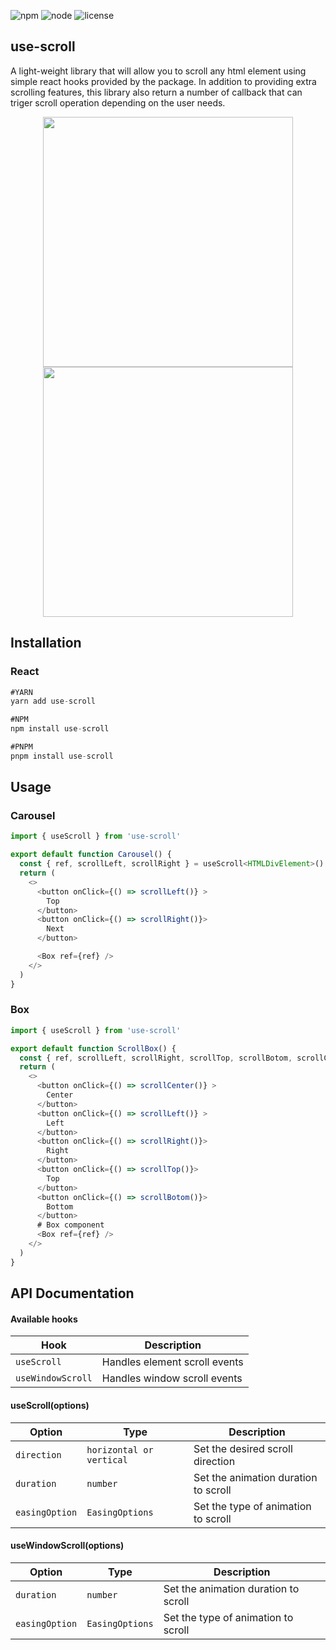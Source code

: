 ![npm](https://img.shields.io/npm/v/scroll-js)
![node](https://img.shields.io/node/v/scroll-js)
![license](https://img.shields.io/npm/l/scroll-js)

## use-scroll

A light-weight library that will allow you to scroll any html element using simple react hooks provided by the package.
In addition to providing extra scrolling features, this library also return a number of callback that can triger scroll operation depending on the user needs.

<p align="middle">
  <img src="https://s9.gifyu.com/images/ezgif.com-gif-maker3092e8916a41884d.gif" width="400"/>
  <img src="https://s3.gifyu.com/images/ezgif.com-gif-maker-1c4ee7c66dcd4dd01.gif" width="400"/>
</p>

## Installation

### React

```javascript
#YARN
yarn add use-scroll

#NPM
npm install use-scroll

#PNPM
pnpm install use-scroll

```

## Usage

### Carousel

```javascript
import { useScroll } from 'use-scroll'

export default function Carousel() {
  const { ref, scrollLeft, scrollRight } = useScroll<HTMLDivElement>()
  return (
    <>
      <button onClick={() => scrollLeft()} >
        Top
      </button>
      <button onClick={() => scrollRight()}>
        Next
      </button>

      <Box ref={ref} />
    </>
  )
}
```

### Box

```javascript
import { useScroll } from 'use-scroll'

export default function ScrollBox() {
  const { ref, scrollLeft, scrollRight, scrollTop, scrollBotom, scrollCenter } = useScroll<HTMLDivElement>()
  return (
    <>
      <button onClick={() => scrollCenter()} >
        Center
      </button>
      <button onClick={() => scrollLeft()} >
        Left
      </button>
      <button onClick={() => scrollRight()}>
        Right
      </button>
      <button onClick={() => scrollTop()}>
        Top
      </button>
      <button onClick={() => scrollBotom()}>
        Bottom
      </button>
      # Box component
      <Box ref={ref} />
    </>
  )
}
```

## API Documentation

#### Available hooks

| Hook              | Description                   |
| ----------------- | ----------------------------- |
| `useScroll`       | Handles element scroll events |
| `useWindowScroll` | Handles window scroll events  |

#### useScroll(options)

| Option         | Type                     | Description                          |
| -------------- | ------------------------ | ------------------------------------ |
| `direction`    | `horizontal or vertical` | Set the desired scroll direction     |
| `duration`     | `number`                 | Set the animation duration to scroll |
| `easingOption` | `EasingOptions`          | Set the type of animation to scroll  |

#### useWindowScroll(options)

| Option         | Type            | Description                          |
| -------------- | --------------- | ------------------------------------ |
| `duration`     | `number`        | Set the animation duration to scroll |
| `easingOption` | `EasingOptions` | Set the type of animation to scroll  |
